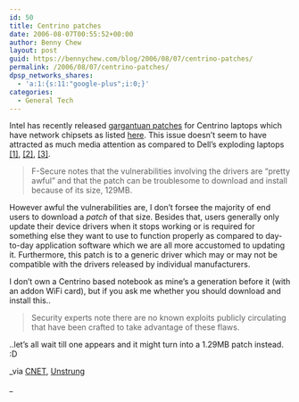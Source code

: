 ```yaml
---
id: 50
title: Centrino patches
date: 2006-08-07T00:55:52+00:00
author: Benny Chew
layout: post
guid: https://bennychew.com/blog/2006/08/07/centrino-patches/
permalink: /2006/08/07/centrino-patches/
dpsp_networks_shares:
  - 'a:1:{s:11:"google-plus";i:0;}'
categories:
  - General Tech
---
```

Intel has recently released <a target="_blank" href="http://support.intel.com/support/wireless/wlan/sb/cs-005905.htm">gargantuan patches</a> for Centrino laptops which have network chipsets as listed <a target="_blank" href="http://support.intel.com/support/wireless/wlan/sb/cs-005905.htm">here</a>. This issue doesn&#8217;t seem to have attracted as much media attention as compared to Dell&#8217;s exploding laptops <a target="_blank" href="http://www.engadget.com/2006/06/22/dude-your-dell-is-on-fire/">[1]</a>, <a target="_blank" href="http://www.engadget.com/2006/07/28/another-dell-laptop-ignites/">[2]</a>, <a target="_blank" href="http://www.engadget.com/2006/07/31/dell-laptop-number-3-explodes/">[3]</a>.

> F-Secure notes that the vulnerabilities involving the drivers are &#8220;pretty awful&#8221; and that the patch can be troublesome to download and install because of its size, 129MB.

However awful the vulnerabilities are, I don&#8217;t forsee the majority of end users to download a _patch_ of that size. Besides that, users generally only update their device drivers when it stops working or is required for something else they want to use to function properly as compared to day-to-day application software which we are all more accustomed to updating it. Furthermore, this patch is to a generic driver which may or may not be compatible with the drivers released by individual manufacturers.

I don&#8217;t own a Centrino based notebook as mine&#8217;s a generation before it (with an addon WiFi card), but if you ask me whether you should download and install this..

> Security experts note there are no known exploits publicly circulating that have been crafted to take advantage of these flaws.

..let&#8217;s all wait till one appears and it might turn into a 1.29MB patch instead. :D

_via <a target="_blank" href="http://news.com.com/Intel+sends+out+Centrino+patches/2100-1002_3-6101488.html?tag=nefd.top">CNET</a>, <a target="_blank" href="http://www.unstrung.com/document.asp?doc_id=100459&#038;WT.svl=news1_1">Unstrung</a>
  
_